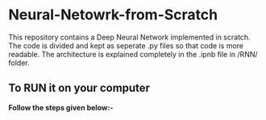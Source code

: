 # Neural-Netowrk-from-Scratch

This repository contains a Deep Neural Network implemented in scratch. The code is divided and kept as seperate .py files so that code is
more readable. The architecture is explained completely in the .ipnb file in /RNN/ folder.

## To RUN it on your computer

**Follow the steps given below:-**


